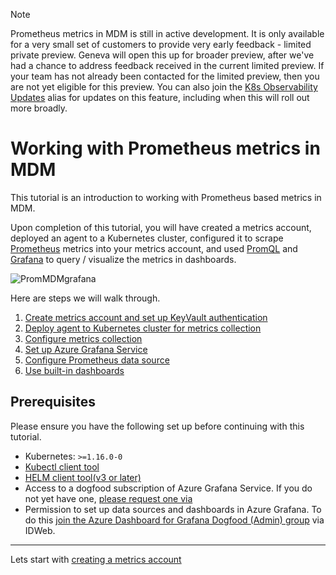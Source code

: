 > [!Note]
> Prometheus metrics in MDM is still in active development. It is only available for a very small set of customers to provide very early feedback - limited private preview. Geneva will open this up for broader preview, after we've had a chance to address feedback received in the current limited preview. If your team has not already been contacted for the limited preview, then you are not yet eligible for this preview. You can also join the [K8s Observability Updates](https://idwebelements/GroupManagement.aspx?Group=K8sObsUpdates&Operation=join) alias for updates on this feature, including when this will roll out more broadly.

# Working with Prometheus metrics in MDM

This tutorial is an introduction to working with Prometheus based metrics in MDM.

Upon completion of this tutorial, you will have created a metrics account, deployed an agent to a Kubernetes cluster, configured it to scrape [Prometheus](https://prometheus.io/docs/introduction/overview/) metrics into your metrics account, and used [PromQL](https://prometheus.io/docs/prometheus/latest/querying/basics/) and [Grafana](https://grafana.com/grafana/) to query / visualize the metrics in dashboards.

![PromMDMgrafana](~/metrics/images/prometheus/PromMetricsMDMgrafana.png)  
  
Here are steps we will walk through.  

1. [Create metrics account and set up KeyVault authentication](~/metrics/prometheus/PromMDMTutorial1Account.md)  
2. [Deploy agent to Kubernetes cluster for metrics collection](~/metrics/prometheus/PromMDMTutorial2DeployAgentHELM.md)  
3. [Configure metrics collection](~/metrics/prometheus/PromMDMTutorial3ConfigureCollection.md)  
4. [Set up Azure Grafana Service](~/metrics/prometheus/PromMDMTutorial4SetUpGrafanaAMG.md)  
5. [Configure Prometheus data source](~/metrics/prometheus/PromMDMTutorial5AddPromDataSource.md)  
6. [Use built-in dashboards](~/metrics/prometheus/PromMDMTutorial6ReuseExistingDashboard.md)  

## Prerequisites

Please ensure you have the following set up before continuing with this tutorial.

* Kubernetes: `>=1.16.0-0`  
* [Kubectl client tool](https://kubernetes.io/docs/tasks/tools/install-kubectl-windows/)  
* [HELM client tool(v3 or later)](https://helm.sh/docs/intro/install/)  
* Access to a dogfood subscription of Azure Grafana Service. If you do not yet have one, [please request one via](mailto:ad4g@microsoft.com)  
* Permission to set up data sources and dashboards in Azure Grafana. To do this [join the Azure Dashboard for Grafana Dogfood (Admin) group](https://idweb/identitymanagement/aspx/groups/MyGroups.aspx?popupFromClipboard=%2Fidentitymanagement%2Faspx%2FGroups%2FEditGroup.aspx%3Fid%3Daa23b20a-f5ef-485d-94bd-468bbf2346fb) via IDWeb.

--------------------------------------

Lets start with [creating a metrics account](~/metrics/prometheus/PromMDMTutorial1Account.md)  
